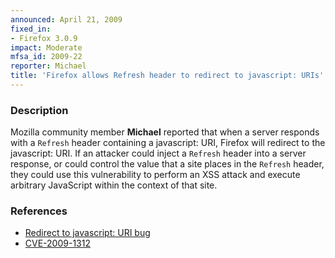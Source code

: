 ```yaml
---
announced: April 21, 2009
fixed_in:
- Firefox 3.0.9
impact: Moderate
mfsa_id: 2009-22
reporter: Michael
title: 'Firefox allows Refresh header to redirect to javascript: URIs'
---
```


<h3>Description</h3>

<p>Mozilla community member <strong>Michael</strong> reported that
when a server responds with a <code>Refresh</code> header containing a
javascript: URI, Firefox will redirect to the javascript: URI.  If an
attacker could inject a <code>Refresh</code> header into a server
response, or could control the value that a site places in
the <code>Refresh</code> header, they could use this vulnerability to
perform an XSS attack and execute arbitrary JavaScript within the
context of that site.</p>

<h3>References</h3>

<ul>
  <li><a href="https://bugzilla.mozilla.org/buglist.cgi?bug_id=475636">Redirect to javascript: URI bug</a></li>
  <li><a class="ex-ref" href="http://cve.mitre.org/cgi-bin/cvename.cgi?name=CVE-2009-1312">CVE-2009-1312</a></li>
</ul>



